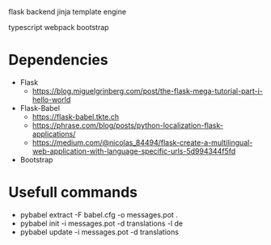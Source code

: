 flask backend
jinja template engine

typescript
webpack
bootstrap

# Dependencies
- Flask
    - https://blog.miguelgrinberg.com/post/the-flask-mega-tutorial-part-i-hello-world
- Flask-Babel
    - https://flask-babel.tkte.ch
    - https://phrase.com/blog/posts/python-localization-flask-applications/
    - https://medium.com/@nicolas_84494/flask-create-a-multilingual-web-application-with-language-specific-urls-5d994344f5fd
- Bootstrap

# Usefull commands
- pybabel extract -F babel.cfg -o messages.pot .
- pybabel init -i messages.pot -d translations -l de
- pybabel update -i messages.pot -d translations

